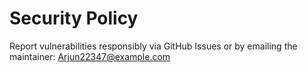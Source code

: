 # Security Policy

Report vulnerabilities responsibly via GitHub Issues or by emailing the maintainer: Arjun22347@example.com
